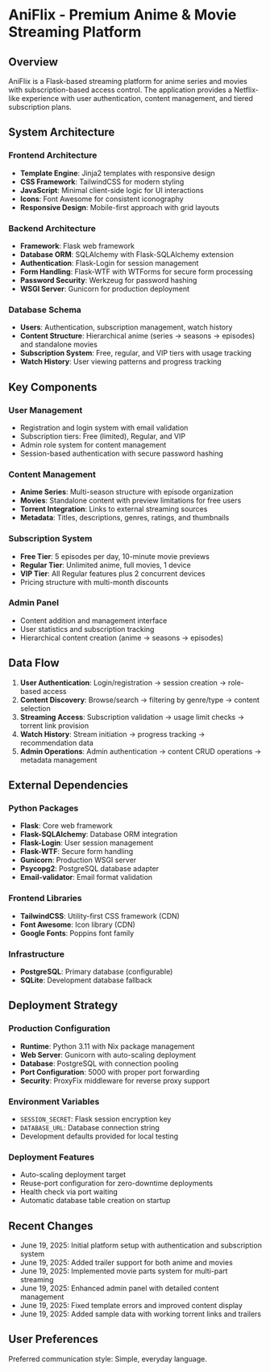 # AniFlix - Premium Anime & Movie Streaming Platform

## Overview

AniFlix is a Flask-based streaming platform for anime series and movies with subscription-based access control. The application provides a Netflix-like experience with user authentication, content management, and tiered subscription plans.

## System Architecture

### Frontend Architecture
- **Template Engine**: Jinja2 templates with responsive design
- **CSS Framework**: TailwindCSS for modern styling
- **JavaScript**: Minimal client-side logic for UI interactions
- **Icons**: Font Awesome for consistent iconography
- **Responsive Design**: Mobile-first approach with grid layouts

### Backend Architecture
- **Framework**: Flask web framework
- **Database ORM**: SQLAlchemy with Flask-SQLAlchemy extension
- **Authentication**: Flask-Login for session management
- **Form Handling**: Flask-WTF with WTForms for secure form processing
- **Password Security**: Werkzeug for password hashing
- **WSGI Server**: Gunicorn for production deployment

### Database Schema
- **Users**: Authentication, subscription management, watch history
- **Content Structure**: Hierarchical anime (series → seasons → episodes) and standalone movies
- **Subscription System**: Free, regular, and VIP tiers with usage tracking
- **Watch History**: User viewing patterns and progress tracking

## Key Components

### User Management
- Registration and login system with email validation
- Subscription tiers: Free (limited), Regular, and VIP
- Admin role system for content management
- Session-based authentication with secure password hashing

### Content Management
- **Anime Series**: Multi-season structure with episode organization
- **Movies**: Standalone content with preview limitations for free users
- **Torrent Integration**: Links to external streaming sources
- **Metadata**: Titles, descriptions, genres, ratings, and thumbnails

### Subscription System
- **Free Tier**: 5 episodes per day, 10-minute movie previews
- **Regular Tier**: Unlimited anime, full movies, 1 device
- **VIP Tier**: All Regular features plus 2 concurrent devices
- Pricing structure with multi-month discounts

### Admin Panel
- Content addition and management interface
- User statistics and subscription tracking
- Hierarchical content creation (anime → seasons → episodes)

## Data Flow

1. **User Authentication**: Login/registration → session creation → role-based access
2. **Content Discovery**: Browse/search → filtering by genre/type → content selection
3. **Streaming Access**: Subscription validation → usage limit checks → torrent link provision
4. **Watch History**: Stream initiation → progress tracking → recommendation data
5. **Admin Operations**: Admin authentication → content CRUD operations → metadata management

## External Dependencies

### Python Packages
- **Flask**: Core web framework
- **Flask-SQLAlchemy**: Database ORM integration
- **Flask-Login**: User session management
- **Flask-WTF**: Secure form handling
- **Gunicorn**: Production WSGI server
- **Psycopg2**: PostgreSQL database adapter
- **Email-validator**: Email format validation

### Frontend Libraries
- **TailwindCSS**: Utility-first CSS framework (CDN)
- **Font Awesome**: Icon library (CDN)
- **Google Fonts**: Poppins font family

### Infrastructure
- **PostgreSQL**: Primary database (configurable)
- **SQLite**: Development database fallback

## Deployment Strategy

### Production Configuration
- **Runtime**: Python 3.11 with Nix package management
- **Web Server**: Gunicorn with auto-scaling deployment
- **Database**: PostgreSQL with connection pooling
- **Port Configuration**: 5000 with proper port forwarding
- **Security**: ProxyFix middleware for reverse proxy support

### Environment Variables
- `SESSION_SECRET`: Flask session encryption key
- `DATABASE_URL`: Database connection string
- Development defaults provided for local testing

### Deployment Features
- Auto-scaling deployment target
- Reuse-port configuration for zero-downtime deployments
- Health check via port waiting
- Automatic database table creation on startup

## Recent Changes
- June 19, 2025: Initial platform setup with authentication and subscription system
- June 19, 2025: Added trailer support for both anime and movies
- June 19, 2025: Implemented movie parts system for multi-part streaming
- June 19, 2025: Enhanced admin panel with detailed content management
- June 19, 2025: Fixed template errors and improved content display
- June 19, 2025: Added sample data with working torrent links and trailers

## User Preferences

Preferred communication style: Simple, everyday language.